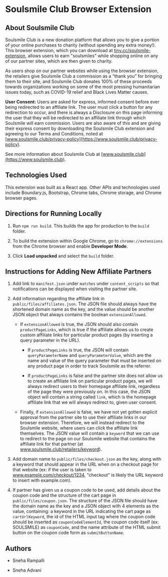 # Soulsmile Club Browser Extension

## About Soulsmile Club

Soulsmile Club is a new donation platform that allows you to give a portion of your online purchases to charity (without spending any extra money!). This browser extension, which you can download at [tiny.cc/soulsmile-extension](http://tiny.cc/soulsmile-extension), allows users to earn "soulsmiles" while shopping online on any of our partner sites, which are then given to charity.

As users shop on our partner websites while using the browser extension, the retailers give Soulsmile Club a commission as a “thank you” for bringing them to their site, and Soulsmile Club donates 100% of these proceeds towards organizations working on some of the most pressing humanitarian issues today, such as COVID-19 relief and Black Lives Matter causes.

**User Consent:** Users are asked for express, informed consent before ever being redirected to an affiliate link. The user must click a button for any redirection to occur, and there is always a Disclosure on this page informing the user that they will be redirected to an affiliate link through which Soulsmile will earn commission. Users are also aware of this and are giving their express consent by downloading the Soulsmile Club extension and agreeing to our Terms and Conditions, noted at [www.soulsmile.club/privacy-policy](https://www.soulsmile.club/privacy-policy).

See more information about Soulsmile Club at [www.soulsmile.club](https://www.soulsmile.club).

## Technologies Used

This extension was built as a React app. Other APIs and technologies used include Boundary.js, Bootstrap, Chrome tabs, Chrome storage, and Chrome browser pages.

## Directions for Running Locally

1. Run `npm run build`. This builds the app for production to the `build` folder.

2. To build the extension within Google Chrome, go to `chrome://extensions` from the Chrome browser and enable **Developer Mode**.

3. Click **Load unpacked** and select the `build` folder.

## Instructions for Adding New Affiliate Partners

1. Add link to `manifest.json` under `matches` under `content_scripts` so that notifications can be displayed when visiting the partner site.

2. Add information regarding the affiliate link in `public/files/affiliates.json`. The JSON file should always have the shortened domain name as the key, and the value should be another JSON object that always contains the boolean `extensionAllowed`.

     * If `extensionAllowed` is true, the JSON should also contain `productPageLinks`, which is true if the affiliate allows us to create custom affiliate links for particular product pages (by inserting a query parameter in the URL).
     
          * If `productPageLinks` is true, the JSON will contain `queryParameterName` and `queryParameterValue`, which are the name and value of the query parameter that must be inserted on any product page in order to track Soulsmile as the referrer.
     
          * If `productPageLinks` is false and the partner site does not allow us to create an affiliate link on particular product pages, we will always redirect users to their homepage affiliate link, regardless of the page they were previously on. In this case, the JSON object will contain a string called `link`, which is the homepage affiliate link that we will always redirect to, given user consent.

     * Finally, if `extensionAllowed` is false, we have not yet gotten explicit approval from the partner site to use their affiliate links in our browser extension. Therefore, we will instead redirect to the Soulsmile website, where users can click the affiliate link themselves. The JSON value will contain a `keyword` that we can use to redirect to the page on our Soulsmile website that contains the affiliate link for that partner (at www.soulsmile.club/retailers/keyword).

3. Add domain name to `public/files/checkout.json` as the key, along with a keyword that should appear in the URL when on a checkout page for that website (ex: if the user is taken to www.example.com/checkout/1234, "checkout" is likely the URL keyword to insert with example.com).

4. If partner has given us a coupon code to be used, add details about the coupon code and the structure of the cart page in `public/files/coupon.json`. The structure of the JSON file should have the domain name as the key and a JSON object with 4 elements as the value, containing: a keyword in the URL indicating the cart page as `cartUrlKeyword`, the id of the HTML input tag where the coupon code should be inserted as `couponCodeElementId`, the coupon code itself (ex: SOULSMILE) as `couponCode`, and the name attribute of the HTML submit button on the coupon code form as `submitButtonName`.

## Authors

* Sneha Rampalli

* Sneha Advani
